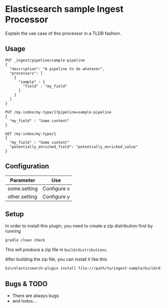# Elasticsearch sample Ingest Processor

Explain the use case of this processor in a TLDR fashion.

## Usage


```
PUT _ingest/pipeline/sample-pipeline
{
  "description": "A pipeline to do whatever",
  "processors": [
    {
      "sample" : {
        "field" : "my_field"
      }
    }
  ]
}

PUT /my-index/my-type/1?pipeline=sample-pipeline
{
  "my_field" : "Some content"
}

GET /my-index/my-type/1
{
  "my_field" : "Some content"
  "potentially_enriched_field": "potentially_enriched_value"
}
```

## Configuration

| Parameter | Use |
| --- | --- |
| some.setting   | Configure x |
| other.setting  | Configure y |

## Setup

In order to install this plugin, you need to create a zip distribution first by running

```bash
gradle clean check
```

This will produce a zip file in `build/distributions`.

After building the zip file, you can install it like this

```bash
bin/elasticsearch-plugin install file:///path/to/ingest-sample/build/distribution/ingest-sample-0.0.1-SNAPSHOT.zip
```

## Bugs & TODO

* There are always bugs
* and todos...

